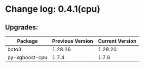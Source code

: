 # Change log: 0.4.1(cpu)

## Upgrades: 

Package | Previous Version | Current Version
---|---|---
boto3|1.28.16|1.28.20
py-xgboost-cpu|1.7.4|1.7.6
